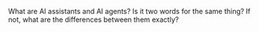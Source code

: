 What are AI assistants and AI agents? Is it two words for the same thing? If not, what are the differences between them exactly?